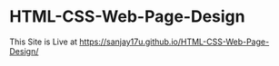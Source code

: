 # HTML-CSS-Web-Page-Design

This Site is Live at https://sanjay17u.github.io/HTML-CSS-Web-Page-Design/
